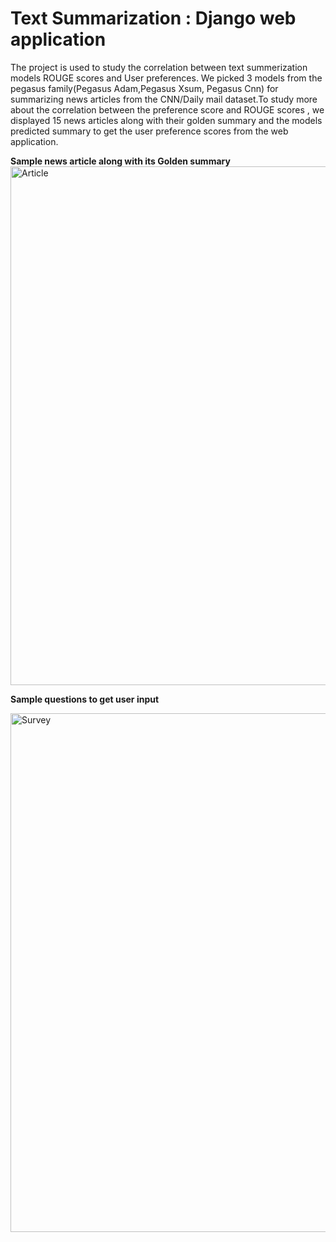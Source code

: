 # Text Summarization : Django web application 
The project is used to study the correlation between text summerization models ROUGE scores and User preferences.
We picked 3 models from the pegasus family(Pegasus Adam,Pegasus Xsum, Pegasus Cnn) for summarizing news articles from the CNN/Daily mail dataset.To study more about the correlation between the preference score and ROUGE scores , we displayed 15 news articles along with their golden summary and the models predicted summary to get the user preference scores from the web application.


**Sample news article along with its Golden summary**
<img width="830" alt="Article" src="https://github.com/Rk1999Jk/TSDjango/assets/115196734/6f494267-0f01-42c7-a4e0-75358d429e0f">

**Sample questions to get user input**

<img width="830" alt="Survey" src="https://github.com/Rk1999Jk/TSDjango/assets/115196734/3e42d3b4-d67a-44cc-9ff1-d0cad42f88a8">




